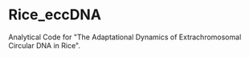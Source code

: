 # Rice_eccDNA
Analytical Code for "The Adaptational Dynamics of Extrachromosomal Circular DNA in Rice".
